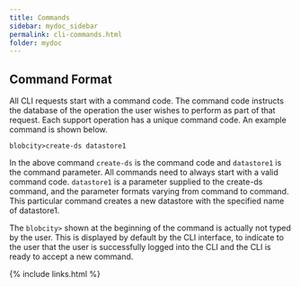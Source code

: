 ```yaml
---
title: Commands 
sidebar: mydoc_sidebar
permalink: cli-commands.html
folder: mydoc
---
```


## Command Format

All CLI requests start with a command code. The command code instructs the database of the operation the user wishes to perform as part of that request. Each support operation has a unique command code. An example command is shown below.
```
blobcity>create-ds datastore1
```

In the above command `create-ds` is the command code and `datastore1` is the command parameter. All commands need to always start with a valid command code. `datastore1` is a parameter supplied to the create-ds command, and the parameter formats varying from command to command. This particular command creates a new datastore with the specified name of datastore1.

The `blobcity>` shown at the beginning of the command is actually not typed by the user. This is displayed by default by the CLI interface, to indicate to the user that the user is
successfully logged into the CLI and the CLI is ready to accept a new command.

{% include links.html %}
